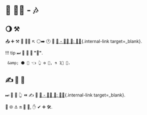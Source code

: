 # 🏧 💂‍♂ - 🎶

## 🌖 ⚒

📤 ➕ ⚒ 🍵 💂‍♂ ↖️ ⚪️➡️ 🕐 📔 [🔰 - 👩‍💻 🦮: 💂‍♂](../../tutorial/security/){.internal-link target=_blank}.

!!! tip
    ⏭ 📄 **🚫 🎯 "🏧"**.

     &amp; ⚫️ 💪 👈 👆 ⚙️ 💼, ⚗ 1⃣ 👫.

## ✍ 🔰 🥇

⏭ 📄 🤔 👆 ⏪ ✍ 👑 [🔰 - 👩‍💻 🦮: 💂‍♂](../../tutorial/security/){.internal-link target=_blank}.

👫 🌐 ⚓️ 🔛 🎏 🔧, ✋️ ✔ ➕ 🛠.
